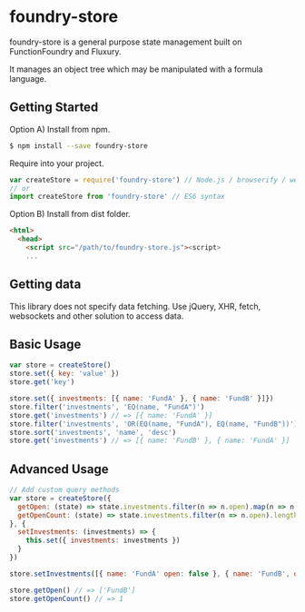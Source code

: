 # foundry-store

foundry-store is a general purpose state management built on FunctionFoundry and Fluxury.

It manages an object tree which may be manipulated with a formula language.

## Getting Started

Option A) Install from npm.

```sh
$ npm install --save foundry-store
```

Require into your project.

```js
var createStore = require('foundry-store') // Node.js / browserify / webpack
// or
import createStore from 'foundry-store' // ES6 syntax
```

Option B) Install from dist folder.

```HTML
<html>
  <head>
    <script src="/path/to/foundry-store.js"><script>
    ...
```

## Getting data

This library does not specify data fetching. Use jQuery, XHR, fetch, websockets and other solution to access data.

## Basic Usage

```js
var store = createStore()
store.set({ key: 'value' })
store.get('key')

store.set({ investments: [{ name: 'FundA' }, { name: 'FundB' }]})
store.filter('investments', 'EQ(name, "FundA")')
store.get('investments') // => [{ name: 'FundA' }]
store.filter('investments', 'OR(EQ(name, "FundA"), EQ(name, "FundB"))')
store.sort('investments', 'name', 'desc')
store.get('investments') // => [{ name: 'FundB' }, { name: 'FundA' }]
```

## Advanced Usage

```js
// Add custom query methods
var store = createStore({
  getOpen: (state) => state.investments.filter(n => n.open).map(n => n.name)
  getOpenCount: (state) => state.investments.filter(n => n.open).length
}, {
  setInvestments: (investments) => {
    this.set({ investments: investments })
  }
})

store.setInvestments([{ name: 'FundA' open: false }, { name: 'FundB', open: true }])

store.getOpen() // => ['FundB']
store.getOpenCount() // => 1
```
